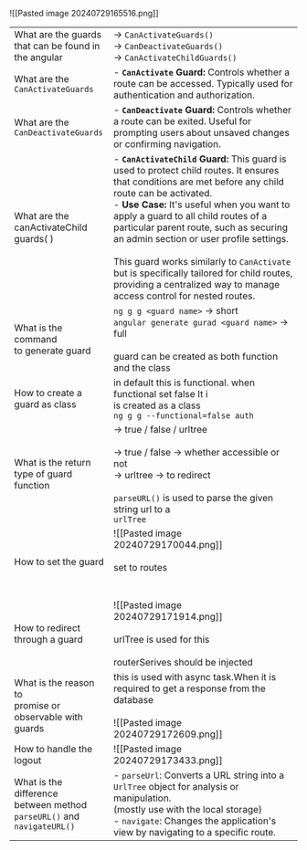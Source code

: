 ![[Pasted image 20240729165516.png]]

|                                                                                    |                                                                                                                                                                                                                                                                                                                                                                                                                                                                                                                   |
| ---------------------------------------------------------------------------------- | ----------------------------------------------------------------------------------------------------------------------------------------------------------------------------------------------------------------------------------------------------------------------------------------------------------------------------------------------------------------------------------------------------------------------------------------------------------------------------------------------------------------- |
| What are the guards <br>that can be found in <br>the angular                       | -> `CanActivateGuards()`<br>-> `CanDeactivateGuards()`<br>-> `CanActivateChildGuards()`                                                                                                                                                                                                                                                                                                                                                                                                                           |
| What are the <br>`CanActivateGuards`                                               | - **`CanActivate` Guard:** Controls whether a route can be accessed. Typically used for authentication and authorization.                                                                                                                                                                                                                                                                                                                                                                                         |
| What are the <br>`CanDeactivateGuards`                                             | - **`CanDeactivate` Guard:** Controls whether a route can be exited. Useful for prompting users about unsaved changes or confirming navigation.                                                                                                                                                                                                                                                                                                                                                                   |
| What are the <br>canActivateChild<br>guards( )                                     | - **`CanActivateChild` Guard:** This guard is used to protect child routes. It ensures that conditions are met before any child route can be activated.<br>- **Use Case:** It's useful when you want to apply a guard to all child routes of a particular parent route, such as securing an admin section or user profile settings.<br><br>This guard works similarly to `CanActivate` but is specifically tailored for child routes, providing a centralized way to manage access control for nested routes.<br> |
| What is the command<br>to generate guard                                           | `ng g g <guard name>` -> short<br>`angular generate gurad <guard name>` -> full<br><br>guard can be created as both function and the class                                                                                                                                                                                                                                                                                                                                                                        |
| How to create a<br>guard as class                                                  | in default this is functional. when functional set false It i<br>is created as a class <br>`ng g g --functional=false auth`                                                                                                                                                                                                                                                                                                                                                                                       |
| What is the return <br>type of guard function                                      | -> true / false / urltree<br><br>-> true / false -> whether accessible or not<br>-> urltree -> to redirect<br><br>`parseURL()` is used to parse the given string url to a <br>`urlTree`                                                                                                                                                                                                                                                                                                                           |
| How to set the guard                                                               | ![[Pasted image 20240729170044.png]]<br><br>set to routes<br><br><br>                                                                                                                                                                                                                                                                                                                                                                                                                                             |
| How to redirect <br>through a guard                                                | ![[Pasted image 20240729171914.png]]<br><br>urlTree is used for this<br><br>routerSerives should be injected                                                                                                                                                                                                                                                                                                                                                                                                      |
| What is the reason to <br>promise or <br>observable with guards                    | this is used with async task.When it is required to get a response from the database<br><br>![[Pasted image 20240729172609.png]]                                                                                                                                                                                                                                                                                                                                                                                  |
| How to handle the <br>logout                                                       | ![[Pasted image 20240729173433.png]]                                                                                                                                                                                                                                                                                                                                                                                                                                                                              |
| What is the difference <br>between method <br>`parseURL()` and <br>`navigateURL()` | - `parseUrl`: Converts a URL string into a `UrlTree` object for analysis or manipulation.<br>(mostly use with the local storage)<br>- `navigate`: Changes the application's view by navigating to a specific route.                                                                                                                                                                                                                                                                                               |
